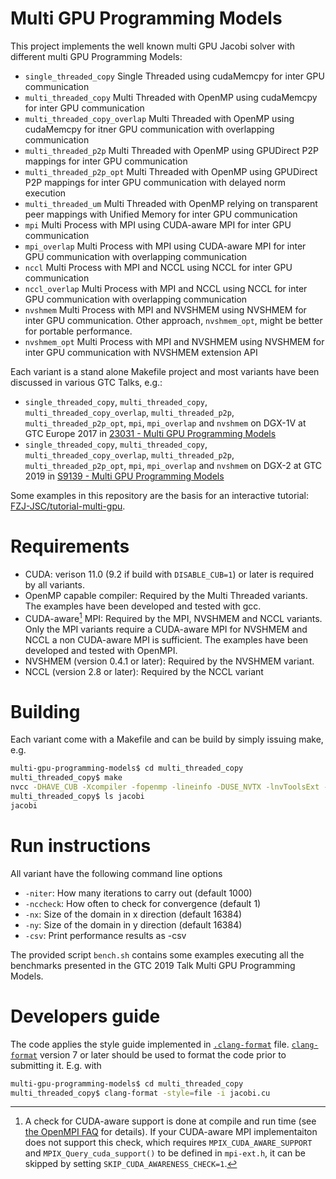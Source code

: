 # Multi GPU Programming Models
This project implements the well known multi GPU Jacobi solver with different multi GPU Programming Models:
* `single_threaded_copy`           Single Threaded using cudaMemcpy for inter GPU communication
* `multi_threaded_copy`            Multi Threaded with OpenMP using cudaMemcpy for inter GPU communication
* `multi_threaded_copy_overlap`   Multi Threaded with OpenMP using cudaMemcpy for itner GPU communication with overlapping communication
* `multi_threaded_p2p`             Multi Threaded with OpenMP using GPUDirect P2P mappings for inter GPU communication
* `multi_threaded_p2p_opt`         Multi Threaded with OpenMP using GPUDirect P2P mappings for inter GPU communication with delayed norm execution
* `multi_threaded_um`              Multi Threaded with OpenMP relying on transparent peer mappings with Unified Memory for inter GPU communication
* `mpi`                            Multi Process with MPI using CUDA-aware MPI for inter GPU communication
* `mpi_overlap`                   Multi Process with MPI using CUDA-aware MPI for inter GPU communication with overlapping communication
* `nccl`                           Multi Process with MPI and NCCL using NCCL for inter GPU communication
* `nccl_overlap`                  Multi Process with MPI and NCCL using NCCL for inter GPU communication with overlapping communication
* `nvshmem`                        Multi Process with MPI and NVSHMEM using NVSHMEM for inter GPU communication. Other approach, `nvshmem_opt`, might be better for portable performance.
* `nvshmem_opt`                    Multi Process with MPI and NVSHMEM using NVSHMEM for inter GPU communication with NVSHMEM extension API

Each variant is a stand alone Makefile project and most variants have been discussed in various GTC Talks, e.g.:
* `single_threaded_copy`, `multi_threaded_copy`, `multi_threaded_copy_overlap`, `multi_threaded_p2p`, `multi_threaded_p2p_opt`, `mpi`, `mpi_overlap` and `nvshmem` on DGX-1V at GTC Europe 2017 in [23031 - Multi GPU Programming Models](http://on-demand-gtc.gputechconf.com/gtc-quicklink/5fwZQzZ)
* `single_threaded_copy`, `multi_threaded_copy`, `multi_threaded_copy_overlap`, `multi_threaded_p2p`, `multi_threaded_p2p_opt`, `mpi`, `mpi_overlap` and `nvshmem` on DGX-2 at GTC 2019 in [S9139 - Multi GPU Programming Models](http://on-demand-gtc.gputechconf.com/gtc-quicklink/4sAYj)

Some examples in this repository are the basis for an interactive tutorial: [FZJ-JSC/tutorial-multi-gpu](https://github.com/FZJ-JSC/tutorial-multi-gpu). 

# Requirements
* CUDA: verison 11.0 (9.2 if build with `DISABLE_CUB=1`) or later is required by all variants.
* OpenMP capable compiler: Required by the Multi Threaded variants. The examples have been developed and tested with gcc.
* CUDA-aware[^1] MPI: Required by the MPI, NVSHMEM and NCCL variants. Only the MPI variants require a CUDA-aware MPI for NVSHMEM and NCCL a non CUDA-aware MPI is sufficient. The examples have been developed and tested with OpenMPI.
* NVSHMEM (version 0.4.1 or later): Required by the NVSHMEM variant.
* NCCL (version 2.8 or later): Required by the NCCL variant

# Building 
Each variant come with a Makefile and can be build by simply issuing make, e.g. 
```sh
multi-gpu-programming-models$ cd multi_threaded_copy
multi_threaded_copy$ make
nvcc -DHAVE_CUB -Xcompiler -fopenmp -lineinfo -DUSE_NVTX -lnvToolsExt -gencode arch=compute_70,code=sm_70 -gencode arch=compute_80,code=sm_80 -gencode arch=compute_80,code=compute_80 -std=c++14 jacobi.cu -o jacobi
multi_threaded_copy$ ls jacobi
jacobi
```

# Run instructions
All variant have the following command line options
* `-niter`: How many iterations to carry out (default 1000)
* `-nccheck`: How often to check for convergence (default 1)
* `-nx`: Size of the domain in x direction (default 16384)
* `-ny`: Size of the domain in y direction (default 16384)
* `-csv`: Print performance results as -csv

The provided script `bench.sh` contains some examples executing all the benchmarks presented in the GTC 2019 Talk Multi GPU Programming Models.

# Developers guide
The code applies the style guide implemented in [`.clang-format`](.clang-format) file. [`clang-format`](https://clang.llvm.org/docs/ClangFormat.html) version 7 or later should be used to format the code prior to submitting it. E.g. with
```sh
multi-gpu-programming-models$ cd multi_threaded_copy
multi_threaded_copy$ clang-format -style=file -i jacobi.cu
```

[^1]: A check for CUDA-aware support is done at compile and run time (see [the OpenMPI FAQ](https://www.open-mpi.org/faq/?category=runcuda#mpi-cuda-aware-support) for details). If your CUDA-aware MPI implementaiton does not support this check, which requires `MPIX_CUDA_AWARE_SUPPORT` and `MPIX_Query_cuda_support()` to be defined in `mpi-ext.h`, it can be skipped by setting `SKIP_CUDA_AWARENESS_CHECK=1`.